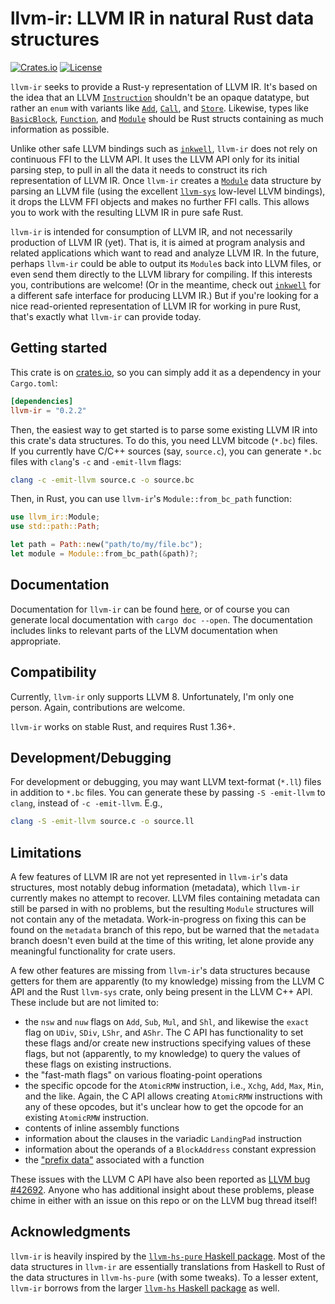 # llvm-ir: LLVM IR in natural Rust data structures

[![Crates.io](http://meritbadge.herokuapp.com/llvm-ir)](https://crates.io/crates/llvm-ir)
[![License](https://img.shields.io/badge/license-MIT-blue.svg)](https://raw.githubusercontent.com/cdisselkoen/llvm-ir/master/LICENSE)

`llvm-ir` seeks to provide a Rust-y representation of LLVM IR.
It's based on the idea that an LLVM [`Instruction`] shouldn't be an opaque
datatype, but rather an `enum` with variants like [`Add`], [`Call`], and
[`Store`].
Likewise, types like [`BasicBlock`], [`Function`], and [`Module`] should be
Rust structs containing as much information as possible.

Unlike other safe LLVM bindings such as [`inkwell`], `llvm-ir` does not rely
on continuous FFI to the LLVM API.
It uses the LLVM API only for its initial parsing step, to pull in all the
data it needs to construct its rich representation of LLVM IR.
Once `llvm-ir` creates a [`Module`] data structure by parsing an LLVM file
(using the excellent [`llvm-sys`] low-level LLVM bindings), it drops the LLVM
FFI objects and makes no further FFI calls.
This allows you to work with the resulting LLVM IR in pure safe Rust.

`llvm-ir` is intended for consumption of LLVM IR, and not necessarily
production of LLVM IR (yet).
That is, it is aimed at program analysis and related applications which want
to read and analyze LLVM IR.
In the future, perhaps `llvm-ir` could be able to output its `Module`s back
into LLVM files, or even send them directly to the LLVM library for compiling.
If this interests you, contributions are welcome!
(Or in the meantime, check out [`inkwell`] for a different safe interface for
producing LLVM IR.)
But if you're looking for a nice read-oriented representation of LLVM IR for
working in pure Rust, that's exactly what `llvm-ir` can provide today.

## Getting started
This crate is on [crates.io](https://crates.io/crates/llvm-ir), so you can simply
add it as a dependency in your `Cargo.toml`:
```toml
[dependencies]
llvm-ir = "0.2.2"
```

Then, the easiest way to get started is to parse some existing LLVM IR into
this crate's data structures.
To do this, you need LLVM bitcode (`*.bc`) files.
If you currently have C/C++ sources (say, `source.c`), you can generate
`*.bc` files with `clang`'s `-c` and `-emit-llvm` flags:
```bash
clang -c -emit-llvm source.c -o source.bc
```
Then, in Rust, you can use `llvm-ir`'s `Module::from_bc_path` function:
```rust
use llvm_ir::Module;
use std::path::Path;

let path = Path::new("path/to/my/file.bc");
let module = Module::from_bc_path(&path)?;
```

## Documentation
Documentation for `llvm-ir` can be found [here](https://cdisselkoen.github.io/llvm-ir),
or of course you can generate local documentation with `cargo doc --open`.
The documentation includes links to relevant parts of the LLVM documentation
when appropriate.

## Compatibility
Currently, `llvm-ir` only supports LLVM 8. Unfortunately, I'm only one
person. Again, contributions are welcome.

`llvm-ir` works on stable Rust, and requires Rust 1.36+.

## Development/Debugging
For development or debugging, you may want LLVM text-format (`*.ll`) files in
addition to `*.bc` files.
You can generate these by passing `-S -emit-llvm` to `clang`, instead of
`-c -emit-llvm`.
E.g.,
```bash
clang -S -emit-llvm source.c -o source.ll
```

## Limitations
A few features of LLVM IR are not yet represented in `llvm-ir`'s data
structures, most notably debug information (metadata), which `llvm-ir`
currently makes no attempt to recover.
LLVM files containing metadata can still be parsed in with no problems, but
the resulting `Module` structures will not contain any of the metadata.
Work-in-progress on fixing this can be found on the `metadata` branch of this
repo, but be warned that the `metadata` branch doesn't even build at the time
of this writing, let alone provide any meaningful functionality for crate
users.

A few other features are missing from `llvm-ir`'s data structures because
getters for them are apparently (to my knowledge) missing from the LLVM C API
and the Rust `llvm-sys` crate, only being present in the LLVM C++ API.
These include but are not limited to:

- the `nsw` and `nuw` flags on `Add`, `Sub`, `Mul`, and `Shl`, and likewise
the `exact` flag on `UDiv`, `SDiv`, `LShr`, and `AShr`. The C API has
functionality to set these flags and/or create new instructions specifying
values of these flags, but not (apparently, to my knowledge) to query the
values of these flags on existing instructions.
- the "fast-math flags" on various floating-point operations
- the specific opcode for the `AtomicRMW` instruction, i.e., `Xchg`, `Add`,
`Max`, `Min`, and the like. Again, the C API allows creating `AtomicRMW`
instructions with any of these opcodes, but it's unclear how to get the
opcode for an existing `AtomicRMW` instruction.
- contents of inline assembly functions
- information about the clauses in the variadic `LandingPad` instruction
- information about the operands of a `BlockAddress` constant expression
- the ["prefix data"](https://releases.llvm.org/8.0.0/docs/LangRef.html#prefix-data)
associated with a function

These issues with the LLVM C API have also been reported as
[LLVM bug #42692](https://bugs.llvm.org/show_bug.cgi?id=42692).
Anyone who has additional insight about these problems, please chime in
either with an issue on this repo or on the LLVM bug thread itself!

## Acknowledgments
`llvm-ir` is heavily inspired by the [`llvm-hs-pure` Haskell package].
Most of the data structures in `llvm-ir` are essentially translations from
Haskell to Rust of the data structures in `llvm-hs-pure` (with some tweaks).
To a lesser extent, `llvm-ir` borrows from the larger [`llvm-hs` Haskell
package] as well.

[`llvm-sys`]: https://crates.io/crates/llvm-sys
[`inkwell`]: https://github.com/TheDan64/inkwell
[`llvm-hs-pure` Haskell package]: http://hackage.haskell.org/package/llvm-hs-pure
[`llvm-hs` Haskell package]: http://hackage.haskell.org/package/llvm-hs
[`Instruction`]: https://cdisselkoen.github.io/llvm-ir/llvm_ir/instruction/enum.Instruction.html
[`Add`]: https://cdisselkoen.github.io/llvm-ir/llvm_ir/instruction/struct.Add.html
[`Call`]: https://cdisselkoen.github.io/llvm-ir/llvm_ir/instruction/struct.Call.html
[`Store`]: https://cdisselkoen.github.io/llvm-ir/llvm_ir/instruction/struct.Store.html
[`BasicBlock`]: https://cdisselkoen.github.io/llvm-ir/llvm_ir/basicblock/struct.BasicBlock.html
[`Function`]: https://cdisselkoen.github.io/llvm-ir/llvm_ir/function/struct.Function.html
[`Module`]: https://cdisselkoen.github.io/llvm-ir/llvm_ir/module/struct.Module.html
